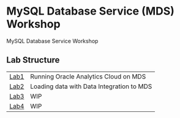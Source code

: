 # MySQL Database Service (MDS) Workshop
MySQL Database Service Workshop

## Lab Structure
|||
| ------------- | ------------------------------------------------------- |
| [Lab1](Lab1) | Running Oracle Analytics Cloud on MDS
| [Lab2](Lab2) | Loading data with Data Integration to MDS  
| [Lab3](Lab3) | WIP
| [Lab4](Lab4) | WIP

